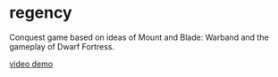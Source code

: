 # regency
Conquest game based on ideas of Mount and Blade: Warband and the gameplay of Dwarf Fortress.

 [video demo](https://www.youtube.com/watch?v=XVQo102wFjo)
